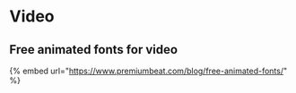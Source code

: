 # Video

## Free animated fonts for video

{% embed url="https://www.premiumbeat.com/blog/free-animated-fonts/" %}

## 

